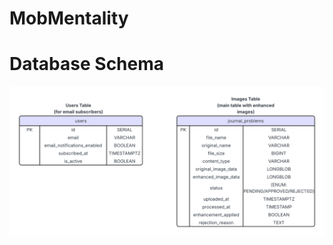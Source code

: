 # MobMentality
# Database Schema
![Logo](./docs/images/Database%20ER%20diagram%20(crow's%20foot)%20(3).png)